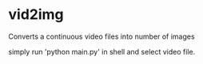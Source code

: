 # vid2img
Converts a continuous video files into number of images

simply run 'python main.py' in shell
and select video file.
